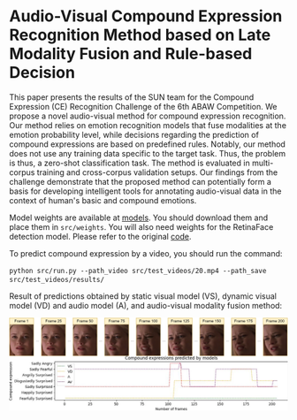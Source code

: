 # Audio-Visual Compound Expression Recognition Method based on Late Modality Fusion and Rule-based Decision

This paper presents the results of the SUN team for the Compound Expression (CE) Recognition Challenge of the 6th ABAW Competition. We propose a novel audio-visual method for compound expression recognition. Our method relies on emotion recognition models that fuse modalities at the emotion probability level, while decisions regarding the prediction of compound expressions are based on predefined rules. Notably, our method does not use any training data specific to the target task. Thus, the problem is thus, a zero-shot classification task. The method is evaluated in multi-corpus training and cross-corpus validation setups. Our findings from the challenge demonstrate that the proposed method can potentially form a basis for developing intelligent tools for annotating audio-visual data in the context of human's basic and compound emotions.

Model weights are available at [models](https://drive.google.com/drive/folders/1KMkMNKkymTVV3eJaXHU6ydvEj5UfUA0E?usp=sharing). You should download them and place them in ``src/weights``. You will also need weights for the RetinaFace detection model. Please refer to the original [code](https://github.com/hhj1897/face_detection).

To predict compound expression by a video, you should run the command:

```shell script
python src/run.py --path_video src/test_videos/20.mp4 --path_save src/test_videos/results/
```

Result of predictions obtained by static visual model (VS), dynamic visual model (VD) and audio model (A), and audio-visual modality fusion method:

<div style="display:flex; flex-direction: column;">
    <img src="test_videos/results/faces.jpg" alt="Faces" style="width: 100%;">
    <img src="test_videos/results/pedicted_CEs_Rule 1.jpg" alt="CE predictions" style="width: 100%;">
</div>
